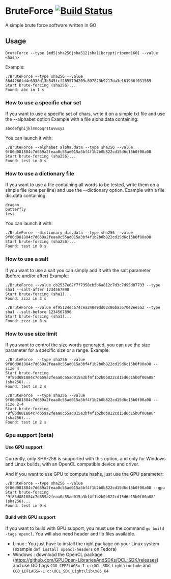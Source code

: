 # BruteForce [![Build Status](https://travis-ci.org/ngirot/BruteForce.svg?branch=master)](https://travis-ci.org/ngirot/BruteForce)
A simple brute force software written in GO

## Usage

```
BruteForce --type [md5|sha256|sha512|sha1|bcrypt|ripemd160] --value <hash>
```

Example: 
```
./BruteForce --type sha256 --value 88d4266fd4e6338d13b845fcf289579d209c897823b9217da3e161936f031589
Start brute-forcing (sha256)...
Found: abc in 1 s
```

### How to use a specific char set 
If you want to use a specific set of chars, write it on a simple txt file and use the --alphabet option
Example with a file alpha.data containing:
```
abcdefghijklmnopqrstuvwxyz
```

You can launch it with:
```
./BruteForce --alphabet alpha.data --type sha256 --value 9f86d081884c7d659a2feaa0c55ad015a3bf4f1b2b0b822cd15d6c15b0f00a08
Start brute-forcing (sha256)...
Found: test in 0 s
```

### How to use a dictionary file
If you want to use a file containing all words to be tested, write them on a simple file (one per line) and use the --dictionary option.
Example with a file dic.data containing:

```
dragon
butterfly
test
```

You can launch it with:
```
./BruteForce --dictionary dic.data --type sha256 --value 9f86d081884c7d659a2feaa0c55ad015a3bf4f1b2b0b822cd15d6c15b0f00a08
Start brute-forcing (sha256)...
Found: test in 0 s
```

### How to use a salt
If you want to use a salt you can simply add it with the salt parameter (before and/or after)
Example:
```
./BruteForce --value cb2537e62f7f7358cb5b6a812c7d3c7d95d87733 --type sha1 --salt-after 1234567890
Start brute-forcing (sha1)...
Found: zzzz in 3 s
```
```
./BruteForce --value ef95124ec674cea240e9dd02c86ba3670e2ee5a2 --type sha1 --salt-before 1234567890
Start brute-forcing (sha1)...
Found: zzzz in 3 s
```

### How to use size limit
If you want to control the size words generated, you can use the size parameter for a specific size or a range. Example:
```
./BruteForce  --type sha256 --value 9f86d081884c7d659a2feaa0c55ad015a3bf4f1b2b0b822cd15d6c15b0f00a08 --size 4
Start brute-forcing '9f86d081884c7d659a2feaa0c55ad015a3bf4f1b2b0b822cd15d6c15b0f00a08' (sha256)...
Found: test in 2 s 
```
```
./BruteForce  --type sha256 --value 9f86d081884c7d659a2feaa0c55ad015a3bf4f1b2b0b822cd15d6c15b0f00a08 --size 2-4
Start brute-forcing '9f86d081884c7d659a2feaa0c55ad015a3bf4f1b2b0b822cd15d6c15b0f00a08' (sha256)...
Found: test in 2 s
```
### Gpu support (beta)
#### Use GPU support
Currently, only SHA-256 is supported with this option, and only for Windows and Linux builds, with an OpenCL compatible device and driver.

And if you want to use GPU to compute hashs, just use the GPU parameter:
```
./BruteForce --type sha256 --value 9f86d081884c7d659a2feaa0c55ad015a3bf4f1b2b0b822cd15d6c15b0f00a08 --gpu
Start brute-forcing '9f86d081884c7d659a2feaa0c55ad015a3bf4f1b2b0b822cd15d6c15b0f00a08' (sha256)...
Found: test in 9 s
```

#### Build with GPU support
If you want to build with GPU support, you must use the command `go build -tags opencl`.
You will also need header and lib files available.
- Linux : You just have to install the right package on your Linux system (example `dnf install opencl-headers` on Fedora)
- Windows : download the OpenCL package (https://github.com/GPUOpen-LibrariesAndSDKs/OCL-SDK/releases) and use GO flags
  `CGO_CPPFLAGS=-I c:\OCL_SDK_Light\include` and `CGO_LDFLAGS=-L c:\OCL_SDK_Light\lib\x86_64`


